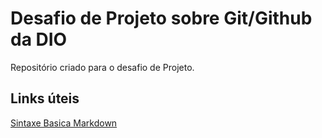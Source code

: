 # Desafio de Projeto sobre Git/Github da DIO 
Repositório criado para o desafio de Projeto.

## Links úteis
[Sintaxe Basica Markdown](https://www.markdownguide.org/basic-syntax/)

